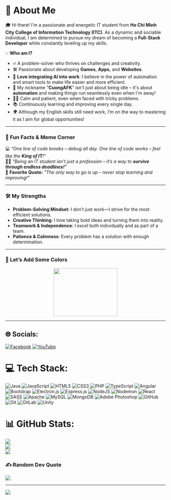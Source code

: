 # 💫 **About Me**

🎓 Hi there! I'm a passionate and energetic IT student from **Ho Chi Minh City College of Information Technology (ITC)**. As a dynamic and sociable individual, I am determined to pursue my dream of becoming a **Full-Stack Developer** while constantly leveling up my skills.  

💡 **Who am I?**  
- 🔥 A problem-solver who thrives on challenges and creativity.  
- 🛠️ Passionate about developing **Games**, **Apps**, and **Websites**.  
- 🤖 **Love integrating AI into work**: I believe in the power of automation and smart tools to make life easier and more efficient.  
- 🌟 My nickname "**CuongAFK**" isn't just about being idle – it's about **automation** and making things run seamlessly even when I'm away!  
- 🧘‍♂️ Calm and patient, even when faced with tricky problems.  
- 📚 Continuously learning and improving every single day.  
- 🌍 Although my English skills still need work, I’m on the way to mastering it as I aim for global opportunities!  

---

### **🌈 Fun Facts & Meme Corner**  
💻 *"One line of code breaks – debug all day. One line of code works – feel like the **King of IT**!"*  
👨‍💻 *"Being an IT student isn’t just a profession – it’s a way to **survive through endless deadlines!**"*  
🚀 **Favorite Quote:** *"The only way to go is up – never stop learning and improving!"*

---

### 🛠 **My Strengths**  
- **Problem-Solving Mindset**: I don’t just work—I strive for the most efficient solutions.  
- **Creative Thinking**: I love taking bold ideas and turning them into reality.  
- **Teamwork & Independence**: I excel both individually and as part of a team.  
- **Patience & Calmness**: Every problem has a solution with enough determination.  

---

### 🎨 **Let’s Add Some Colors**  
<p align="center">
  <img src="https://media.giphy.com/media/HwBlFQZFcAoUcPHZdX/giphy.gif" width="200" height="150">
</p>

---

## 🌐 Socials:
[![Facebook](https://img.shields.io/badge/Facebook-%231877F2.svg?logo=Facebook&logoColor=white)](https://facebook.com/https://www.facebook.com/profile.php?id=100051225932313) [![YouTube](https://img.shields.io/badge/YouTube-%23FF0000.svg?logo=YouTube&logoColor=white)](https://youtube.com/@https://www.youtube.com/@Cuong_AFK) 

# 💻 Tech Stack:
![Java](https://img.shields.io/badge/java-%23ED8B00.svg?style=for-the-badge&logo=openjdk&logoColor=white) ![JavaScript](https://img.shields.io/badge/javascript-%23323330.svg?style=for-the-badge&logo=javascript&logoColor=%23F7DF1E) ![HTML5](https://img.shields.io/badge/html5-%23E34F26.svg?style=for-the-badge&logo=html5&logoColor=white) ![CSS3](https://img.shields.io/badge/css3-%231572B6.svg?style=for-the-badge&logo=css3&logoColor=white) ![PHP](https://img.shields.io/badge/php-%23777BB4.svg?style=for-the-badge&logo=php&logoColor=white) ![TypeScript](https://img.shields.io/badge/typescript-%23007ACC.svg?style=for-the-badge&logo=typescript&logoColor=white) ![Angular](https://img.shields.io/badge/angular-%23DD0031.svg?style=for-the-badge&logo=angular&logoColor=white) ![Bootstrap](https://img.shields.io/badge/bootstrap-%238511FA.svg?style=for-the-badge&logo=bootstrap&logoColor=white) ![Electron.js](https://img.shields.io/badge/Electron-191970?style=for-the-badge&logo=Electron&logoColor=white) ![Express.js](https://img.shields.io/badge/express.js-%23404d59.svg?style=for-the-badge&logo=express&logoColor=%2361DAFB) ![NodeJS](https://img.shields.io/badge/node.js-6DA55F?style=for-the-badge&logo=node.js&logoColor=white) ![Nodemon](https://img.shields.io/badge/NODEMON-%23323330.svg?style=for-the-badge&logo=nodemon&logoColor=%BBDEAD) ![React](https://img.shields.io/badge/react-%2320232a.svg?style=for-the-badge&logo=react&logoColor=%2361DAFB) ![SASS](https://img.shields.io/badge/SASS-hotpink.svg?style=for-the-badge&logo=SASS&logoColor=white) ![Apache](https://img.shields.io/badge/apache-%23D42029.svg?style=for-the-badge&logo=apache&logoColor=white) ![MySQL](https://img.shields.io/badge/mysql-4479A1.svg?style=for-the-badge&logo=mysql&logoColor=white) ![MongoDB](https://img.shields.io/badge/MongoDB-%234ea94b.svg?style=for-the-badge&logo=mongodb&logoColor=white) ![Adobe Photoshop](https://img.shields.io/badge/adobe%20photoshop-%2331A8FF.svg?style=for-the-badge&logo=adobe%20photoshop&logoColor=white) ![GitHub](https://img.shields.io/badge/github-%23121011.svg?style=for-the-badge&logo=github&logoColor=white) ![Git](https://img.shields.io/badge/git-%23F05033.svg?style=for-the-badge&logo=git&logoColor=white) ![GitLab](https://img.shields.io/badge/gitlab-%23181717.svg?style=for-the-badge&logo=gitlab&logoColor=white) ![Unity](https://img.shields.io/badge/unity-%23000000.svg?style=for-the-badge&logo=unity&logoColor=white)
# 📊 GitHub Stats:
![](https://github-readme-stats.vercel.app/api?username=Cuongafk&theme=dark&hide_border=false&include_all_commits=false&count_private=false)<br/>
![](https://github-readme-streak-stats.herokuapp.com/?user=Cuongafk&theme=dark&hide_border=false)<br/>
![](https://github-readme-stats.vercel.app/api/top-langs/?username=Cuongafk&theme=dark&hide_border=false&include_all_commits=false&count_private=false&layout=compact)

### ✍️ Random Dev Quote
![](https://quotes-github-readme.vercel.app/api?type=horizontal&theme=radical)

---
[![](https://visitcount.itsvg.in/api?id=Cuongafk&icon=0&color=0)](https://visitcount.itsvg.in)

<!-- Proudly created with GPRM ( https://gprm.itsvg.in ) -->
